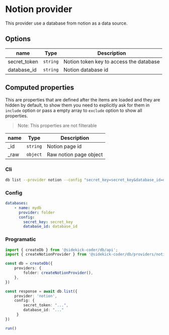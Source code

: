 # Notion provider

This provider use a database from notion as a data source.

## Options

| name | Type | Description |
| --- | --- | --- |
| secret_token | `string` | Notion token key to access the database 
| database_id | `string` | Notion database id 

## Computed properties

This are properties that are defined after the items are loaded and they are hidden by default, to show them you need to explicitly ask for them in `include` option or pass a empty array to `exclude` option to show all properties.

> Note: This properties are not filterable

| name | Type | Description |
| --- | --- | --- |
| _id | `string` | Notion page id
| _raw | `object` | Raw notion page object

### Cli

```bash
db list --provider notion --config "secret_key=secret_key&database_id=database_id"
```

### Config

```yaml
databases:
    - name: mydb 
      provider: folder 
      config:
        secret_key: secret_key
        database_id: database_id
```

### Programatic

```ts
import { createDb } from '@sidekick-coder/db/api';
import { createNotionProvider } from '@sidekick-coder/db/providers/notion';

const db = createDb({
    providers: {
        folder: createNotionProvider(),
    },
})

const response = await db.list({
    provider: 'notion',
    config: {
        secret_token: "...",
        database_id: "..."
     }
})

run()

```

